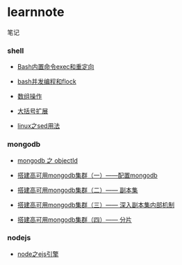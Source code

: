 # learnnote
笔记
### shell
* <p><a href="https://github.com/zouliuyun/learnnote/blob/master/Bash内置命令exec和重定向.md">Bash内置命令exec和重定向</a></p>
* <p><a href="https://github.com/zouliuyun/learnnote/blob/master/bash并发编程和flock.md">bash并发编程和flock</a></p>
* <p><a href="https://github.com/zouliuyun/learnnote/blob/master/数组操作.md">数组操作</a></p>
* <p><a href="https://github.com/zouliuyun/learnnote/blob/master/大括号扩展.md">大括号扩展</a></p>
* <p><a href="https://github.com/zouliuyun/learnnote/blob/master/linux之sed用法.md">linux之sed用法</a></p>

### mongodb
* <p><a href="https://github.com/zouliuyun/learnnote/blob/master/mongodb%20%E4%B9%8B%20objectId.md">mongodb 之 objectId</a></p>
* <p><a href="http://www.lanceyan.com/tech/mongodb/mongodb_cluster_1.html">搭建高可用mongodb集群（一）——配置mongodb</a></p>
* <p><a href="http://www.lanceyan.com/tech/mongodb/mongodb_repset1.html">搭建高可用mongodb集群（二）—— 副本集</a></p>
* <p><a href="http://www.lanceyan.com/tech/mongodb_repset2.html">搭建高可用mongodb集群（三）—— 深入副本集内部机制</a></p>
* <p><a href="http://www.lanceyan.com/tech/arch/mongodb_shard1.html">搭建高可用mongodb集群（四）—— 分片</a></p>

### nodejs
* <p><a href="https://github.com/zouliuyun/learnnote/blob/master/node之ejs引擎.md">node之ejs引擎</a></p>
